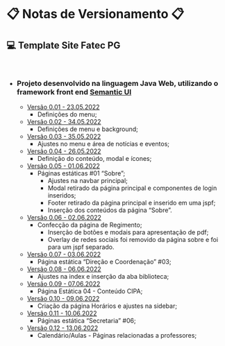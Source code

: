 # 📋 Notas de Versionamento 📋

## **💻 Template Site Fatec PG**

&nbsp;

- ### **Projeto desenvolvido na linguagem Java Web, utilizando o framework front end [Semantic UI](https://semantic-ui.com/)**

  - [Versão 0.01 - 23.05.2022](https://github.com/LuizMiguelSR/templateSemanticUi/commit/95e0fba91b41e5ff03bfbd31efa63296402eb72a) 
    - Definições do menu;
  - [Versão 0.02 - 34.05.2022](https://github.com/LuizMiguelSR/templateSemanticUi/commit/6885e484d6b657ca877524ef81ad9ab6eed07741) 
    - Definições de menu e background;
  - [Versão 0.03 - 35.05.2022](https://github.com/LuizMiguelSR/templateSemanticUi/commit/7d24f46c9a5b9cd54f10c215c0963384838bc82e) 
    - Ajustes no menu e área de notícias e eventos;
  - [Versão 0.04 - 26.05.2022](https://github.com/LuizMiguelSR/templateSemanticUi/commit/ca35a5c0c6c403f142756f8e999183d8328c389b) 
    - Definição do conteúdo, modal e ícones;
  - [Versão 0.05 - 01.06.2022](https://github.com/LuizMiguelSR/templateSemanticUi/commit/b5a6a11960c5178ebe387a9c501e20fa03115c42) 
    - Páginas estáticas #01 “Sobre”;
      - Ajustes na navbar principal;
      - Modal retirado da página principal e componentes de login inseridos;
      - Footer retirado da página principal e inserido em uma jspf;
      - Inserção dos conteúdos da página “Sobre”.
  - [Versão 0.06 - 02.06.2022](https://github.com/LuizMiguelSR/templateSemanticUi/commit/091f7c05aa9aec4372ce43cce6880b844b7b3823)
    - Confecção da página de Regimento;
      - Inserção de botões e modais para apresentação de pdf;
      - Overlay de redes sociais foi removido da página sobre e foi para um jspf separado.
  - [Versão 0.07 - 03.06.2022](https://github.com/LuizMiguelSR/templateSemanticUi/commit/b14bb9217890494bd37cd4fe2f09143fe8dc6534)
    - Página estática “Direção e Coordenação” #03;
  - [Versão 0.08 - 06.06.2022](https://github.com/LuizMiguelSR/templateSemanticUi/commit/31ddcb40821ece6dad80a7729f135154f152f7dc)
    - Ajustes na index e inserção da aba biblioteca;
  - [Versão 0.09 - 07.06.2022](https://github.com/LuizMiguelSR/templateSemanticUi/commit/68b7bfd76ea11fd903676cfe4d9eb39207d5e92d)
    - Página Estática 04 - Conteúdo CIPA;
  - [Versão 0.10 - 09.06.2022](https://github.com/LuizMiguelSR/templateSemanticUi/commit/0d7ebadcb828e1f4c73e168f8278d9bae83edd6e)
    - Criação da página Horários e ajustes na sidebar;
  - [Versão 0.11 - 10.06.2022](https://github.com/LuizMiguelSR/templateSemanticUi/commit/317812374af199a151eb581bd1fd9bbbc2038ac1)
    - Páginas estática “Secretaria” #06;
  - [Versão 0.12 - 13.06.2022](https://github.com/LuizMiguelSR/templateSemanticUi/commit/e7c746a7fb35c287b6d7cbf9bbeee116ad7aae68)
    - Calendário/Aulas - Páginas relacionadas a professores;
  
